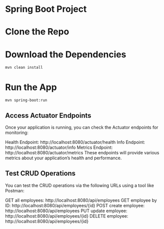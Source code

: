 # Spring Boot Project

# Clone the Repo

# Download the Dependencies
`mvn clean install`
# Run the App
`mvn spring-boot:run`


## Access Actuator Endpoints
Once your application is running, you can check the Actuator endpoints for monitoring:

Health Endpoint: http://localhost:8080/actuator/health
Info Endpoint: http://localhost:8080/actuator/info
Metrics Endpoint: http://localhost:8080/actuator/metrics
These endpoints will provide various metrics about your application’s health and performance.

## Test CRUD Operations
You can test the CRUD operations via the following URLs using a tool like Postman:

GET all employees: http://localhost:8080/api/employees
GET employee by ID: http://localhost:8080/api/employees/{id}
POST create employee: http://localhost:8080/api/employees
PUT update employee: http://localhost:8080/api/employees/{id}
DELETE employee: http://localhost:8080/api/employees/{id}
